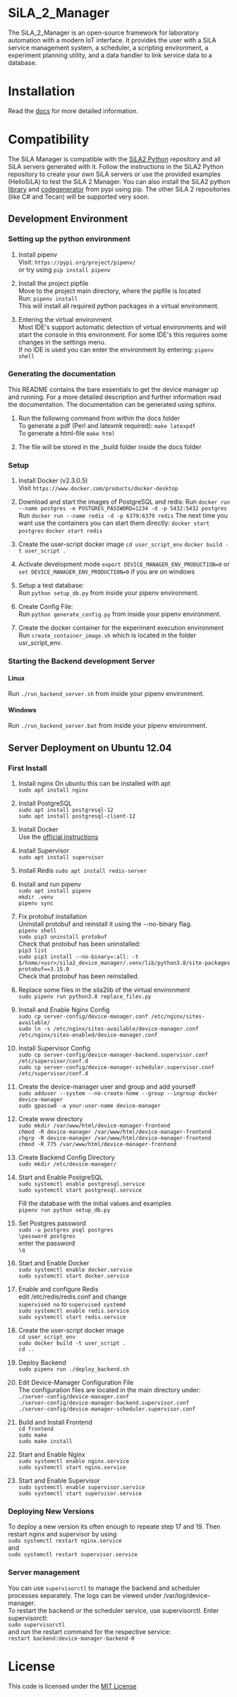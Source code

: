 # SiLA_2_Manager

The SiLA_2_Manager is an open-source framework for laboratory automation with a modern IoT interface. 
It provides the user with a SiLA service management system, a scheduler, a scripting environment, a experiment 
planning utility, and a data handler to link service data to a database.

# Installation
Read the [docs](https://sila2-manager.readthedocs.io/en/latest/) for more detailed information.  

# Compatibility
The SiLA Manager is compatible with the [SiLA2 Python](https://gitlab.com/SiLA2/sila_python) repository and all SiLA 
servers generated with it. Follow the instructions in the SiLA2 Python repository to create your own SiLA servers or use 
the provided examples (HelloSiLA) to test the SiLA 2 Manager. You can also install the SiLA2 python 
[library](https://pypi.org/project/sila2lib/) and [codegenerator](https://pypi.org/project/sila2codegenerator/) from 
pypi using  pip. The other SiLA 2 repositories (like C# and Tecan) will be supported very soon.  

## Development Environment

### Setting up the python environment
1. Install pipenv  
Visit: `https://pypi.org/project/pipenv/`  
or try using `pip install pipenv`

2. Install the project pipfile  
Move to the project main directory, where the pipfile is located  
Run: `pipenv install`   
This will install all required python packages in a virtual environment.  

3. Entering the virtual environment  
Most IDE's support automatic detection of virtual environments and will start the console in this environment. 
For some IDE's this requires some changes in the settings menu.  
If no IDE is used you can enter the environment by entering: `pipenv shell`

### Generating the documentation
This README contains the bare essentials to get the device manager up and running. For a more detailed description and 
further information read the documentation. The documentation can be generated using sphinx.
1. Run the following command from within the docs folder  
To generate a pdf (Perl and latexmk required):
`make latexpdf`  
To generate a html-file
`make html`

2. The file will be stored in the _build folder inside the docs folder

### Setup
1. Install Docker (v2.3.0.5)  
Visit `https://www.docker.com/products/docker-desktop`   

2. Download and start the images of PostgreSQL and redis: 
Run `docker run --name postgres -e POSTGRES_PASSWORD=1234 -d -p 5432:5432 postgres`  
Run `docker run --name redis -d -p 6379:6379 redis`
The next time you want use the containers you can start them directly: 
`docker start postgres`
`docker start redis`
	
3. Create the user-script docker image
`cd user_script_env`
`docker build -t user_script .`

4. Activate development mode
`export DEVICE_MANAGER_ENV_PRODUCTION=0` or 
`set DEVICE_MANAGER_ENV_PRODUCTION=0` 
if you are on windows 

5. Setup a test database:  
Run `python setup_db.py` from inside your pipenv environment.

6. Create Config File:  
Run `python generate_config.py` from inside your pipenv environment.

7. Create the docker container for the experiment execution environment
Run `create_container_image.sh` which is located in the folder usr_script_env.


### Starting the Backend development Server

#### Linux
Run `./run_backend_server.sh` from inside your pipenv environment.

#### Windows
Run `./run_backend_server.bat` from inside your pipenv environment.

## Server Deployment on Ubuntu 12.04

### First Install

1. Install nginx
On ubuntu this can be installed with apt  
`sudo apt install nginx`  

2. Install PostgreSQL  
`sudo apt install postgresql-12`  
`sudo apt install postgresql-client-12`  

3. Install Docker  
Use the [official instructions](https://docs.docker.com/engine/install/ubuntu/) 

4. Install Supervisor  
`sudo apt install supervisor`  

5. Install Redis
`sudo apt install redis-server`

6. Install and run pipenv  
`sudo apt install pipenv`  
`mkdir .venv`  
`pipenv sync`  

7. Fix protobuf installation  
Uninstall protobuf and reinstall it using the --no-binary flag.    
`pipenv shell`  
`sudo pip3 uninstall protobuf`  
Check that protobuf has been uninstalled:  
`pip3 list`  
`sudo pip3 install --no-binary=:all: -t $/home/<usr>/sila2_device_manager/.venv/lib/python3.8/site-packages protobuf==3.15.0`    
Check that protobuf has been reinstalled.  

8. Replace some files in the sila2lib of the virtual environment  
`sudo pipenv run python3.8 replace_files.py`  

9. Install and Enable Nginx Config  
`sudo cp server-config/device-manager.conf /etc/nginx/sites-available/`  
`sudo ln -s /etc/nginx/sites-available/device-manager.conf /etc/nginx/sites-enabled/device-manager.conf`  

10. Install Supervisor Config  
`sudo cp server-config/device-manager-backend.supervisor.conf /etc/supervisor/conf.d`  
`sudo cp server-config/device-manager-scheduler.supervisor.conf /etc/supervisor/conf.d`  

11. Create the device-manager user and group and add yourself  
`sudo adduser --system --no-create-home --group --ingroup docker device-manager`  
`sudo gpasswd -a your-user-name device-manager`  

12. Create www directory  
`sudo mkdir /var/www/html/device-manager-frontend`  
`chmod -R device-manager /var/www/html/device-manager-frontend`  
`chgrp -R device-manager /var/www/html/device-manager-frontend`  
`chmod -R 775 /var/www/html/device-manager-frontend`  

13. Create Backend Config Directory  
`sudo mkdir /etc/device-manager/`  

14. Start and Enable PostgreSQL  
`sudo systemctl enable postgresql.service`  
`sudo systemctl start postgresql.service`  

    Fill the database with the initial values and examples  
    `pipenv run python setup_db.py`

15. Set Postgres password  
`sudo -u postgres psql postgres`  
`\password postgres`  
enter the password  
`\q`  

16. Start and Enable Docker  
`sudo systemctl enable docker.service`  
`sudo systemctl start docker.service`  

17. Enable and configure Redis  
edit /etc/redis/redis.conf and change   
`supervised no` to `supervised systemd`  
`sudo systemctl enable redis.service`  
`sudo systemctl start redis.service`  

18. Create the user-script docker image  
`cd user_script_env`  
`sudo docker build -t user_script .`  
`cd ..`

19. Deploy Backend  
`sudo pipenv run ./deploy_backend.sh`  

20. Edit Device-Manager Configuration File  
The configuration files are located in the main directory under:  
    `./server-config/device-manager.conf`  
    `./server-config/device-manager-backend.supervisor.conf`    
    `./server-config/device-manager-scheduler.supervisor.conf`  
      
21. Build and Install Frontend  
`cd frontend`  
`sudo make`  
`sudo make install`  

22. Start and Enable Nginx  
`sudo systemctl enable nginx.service`  
`sudo systemctl start nginx.service`  

23. Start and Enable Supervisor  
`sudo systemctl enable supervisor.service`  
`sudo systemctl start supervisor.service`  


### Deploying New Versions
To deploy a new version its often enough to repeate step 17 and 19.
Then restart nginx and supervisor by using  
`sudo systemctl restart nginx.service`  
and  
`sudo systemctl restart supervisor.service`  

### Server management
You can use `supervisorctl` to manage the backend and scheduler processes separately.
The logs can be viewed under /var/log/device-manager.  
To restart the backend or the scheduler service, use supervisorctl. Enter supervisorctl:  
`sudo supervisorctl`   
and run the restart command for the respective service:  
`restart backend:device-manager-backend-0`  


# License
This code is licensed under the [MIT License](https://en.wikipedia.org/wiki/MIT_License)
